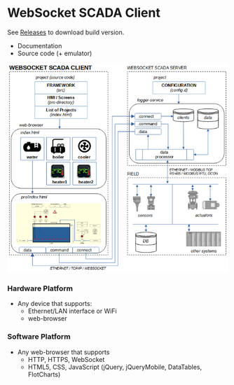 # WebSocket SCADA Client

See [Releases](https://github.com/atgroup09/websocket-scada-client/releases) to download build version.

- Documentation
- Source code (+ emulator)

![scheme](./images/scheme.png)

### Hardware Platform

- Any device that supports:
  - Ethernet/LAN interface or WiFi
  - web-browser

### Software Platform

- Any web-browser that supports
  - HTTP, HTTPS, WebSocket
  - HTML5, CSS, JavaScript (jQuery, jQueryMobile, DataTables, FlotCharts)
